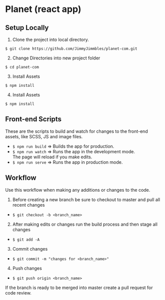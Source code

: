 # Planet (react app)

## Setup Locally

1. Clone the project into local directory.

```
$ git clone https://github.com/JimmyJimmbles/planet-com.git
```

2. Change Directories into new project folder

```
$ cd planet-com
```

3. Install Assets

```
$ npm install
```

4. Install Assets

```
$ npm install
```

## Front-end Scripts

These are the scripts to build and watch for changes to the front-end assets, like SCSS, JS and image files.

- `$ npm run build` => Builds the app for production.
- `$ npm run watch` => Runs the app in the development mode.<br>The page will reload if you make edits.<br>
- `$ npm run serve` => Runs the app in production mode.

## Workflow

Use this workflow when making any additions or changes to the code.

1. Before creating a new branch be sure to checkout to master and pull all recent changes

- `$ git checkout -b <branch_name>`

2. After making edits or changes run the build process and then stage all changes

- `$ git add -A`

3. Commit changes

- `$ git commit -m "changes for <branch_name>"`

4. Push changes

- `$ git push origin <branch_name>`

If the branch is ready to be merged into master create a pull request for code review.
